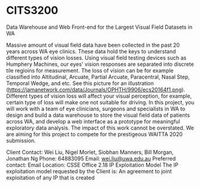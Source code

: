 # CITS3200
Data Warehouse and Web Front-end for the Largest Visual Field Datasets in WA

Massive amount of visual field data have been collected in the past 20 years across WA eye clinics. These data hold the keys to understand different types of vision losses. Using visual field testing devices such as Humphery Machines, our eyes' vision responses are separated into discrete tile regioins for measurement. The loss of vision can be for example classified into Altitudinal, Arcuate, Partial Arcuate, Paracentral, Nasal Step, Temporal Wedge, and etc. See this picture for an illustration (https://jamanetwork.com/data/Journals/OPHTH/9906/ecs20164f1.png). Different types of vision loss will affect your visual perception, for example, certain type of loss will make one not suitable for driving.
In this project, you will work with a team of eye clinicians, surgeons and specialists in WA to design and build a data warehouse to store the visual field data of patients across WA, and develop a web interface as a prototype for meaningful exploratory data analysis. The impact of this work cannot be overstated. We are aiming for this project to compete for the prestigeous WAITTA 2020 submission.

Client
Contact: Wei Liu, Nigel Morlet, Siobhan Manners, Bill Morgan, Jonathan Ng
Phone: 64883095
Email: wei.liu@uwa.edu.au
Preferred contact: Email
Location: CSSE Office 2.18
IP Exploitation Model
The IP exploitation model requested by the Client is: An agreement to joint exploitation of any IP that is created
